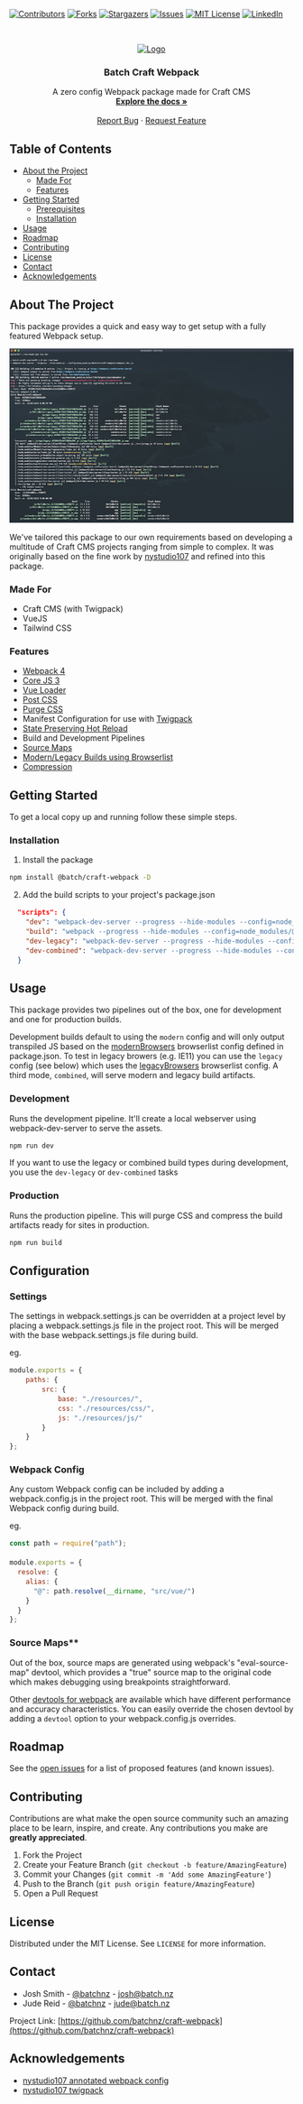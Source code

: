[![Contributors][contributors-shield]][contributors-url]
[![Forks][forks-shield]][forks-url]
[![Stargazers][stars-shield]][stars-url]
[![Issues][issues-shield]][issues-url]
[![MIT License][license-shield]][license-url]
[![LinkedIn][linkedin-shield]][linkedin-url]

<!-- PROJECT LOGO -->
<br />
<p align="center">
  <a href="https://github.com/batchnz/craft-webpack">
    <img src="https://www.batch.nz/batch-logo.png" alt="Logo" width="80" height="80">
  </a>

  <h3 align="center">Batch Craft Webpack</h3>

  <p align="center">
    A zero config Webpack package made for Craft CMS
    <br />
    <a href="https://github.com/batchnz/craft-webpack"><strong>Explore the docs »</strong></a>
    <br />
    <br />
    <a href="https://github.com/batchnz/craft-webpack/issues">Report Bug</a>
    ·
    <a href="https://github.com/batchnz/craft-webpack/issues">Request Feature</a>
  </p>
</p>

<!-- TABLE OF CONTENTS -->
## Table of Contents

* [About the Project](#about-the-project)
  * [Made For](#made-for)
  * [Features](#features)
* [Getting Started](#getting-started)
  * [Prerequisites](#prerequisites)
  * [Installation](#installation)
* [Usage](#usage)
* [Roadmap](#roadmap)
* [Contributing](#contributing)
* [License](#license)
* [Contact](#contact)
* [Acknowledgements](#acknowledgements)

<!-- ABOUT THE PROJECT -->
## About The Project

This package provides a quick and easy way to get setup with a fully featured Webpack setup.

[![Product Name Screen Shot][product-screenshot]](https://github.com/batchnz/craft-webpack)

We've tailored this package to our own requirements based on developing a multitude of Craft CMS projects ranging from simple to complex. It was originally based on the fine work by [nystudio107](https://github.com/nystudio107/annotated-webpack-4-config/) and refined into this package.

### Made For

* Craft CMS (with Twigpack)
* VueJS
* Tailwind CSS

### Features

* [Webpack 4](https://webpack.js.org/)
* [Core JS 3](https://github.com/zloirock/core-js)
* [Vue Loader](https://vue-loader.vuejs.org/)
* [Post CSS](https://postcss.org/)
* [Purge CSS](https://purgecss.com/)
* Manifest Configuration for use with [Twigpack](https://github.com/nystudio107/craft-twigpack)
* [State Preserving Hot Reload](https://vue-loader.vuejs.org/guide/hot-reload.html)
* Build and Development Pipelines
* [Source Maps](https://www.html5rocks.com/en/tutorials/developertools/sourcemaps/)
* [Modern/Legacy Builds using Browserlist](https://browserl.ist/)
* [Compression](https://github.com/google/zopfli)


<!-- GETTING STARTED -->
## Getting Started

To get a local copy up and running follow these simple steps.


### Installation

1. Install the package
```sh
npm install @batch/craft-webpack -D
```
2. Add the build scripts to your project's package.json
```json
  "scripts": {
    "dev": "webpack-dev-server --progress --hide-modules --config=node_modules/@batch/craft-webpack/webpack.dev.js",
    "build": "webpack --progress --hide-modules --config=node_modules/@batch/craft-webpack/webpack.prod.js",
    "dev-legacy": "webpack-dev-server --progress --hide-modules --config=node_modules/@batch/craft-webpack/webpack.dev.js --env.BUILD_TYPE=legacy",
    "dev-combined": "webpack-dev-server --progress --hide-modules --config=node_modules/@batch/craft-webpack/webpack.dev.js --env.BUILD_TYPE=combined"
  }
```

<!-- USAGE EXAMPLES -->
## Usage

This package provides two pipelines out of the box, one for development and one for production builds.

Development builds default to using the `modern` config and will only output transpiled JS based on the [modernBrowsers](https://github.com/batchnz/craft-webpack/blob/master/package.json#L31) browserlist config defined in package.json. To test in legacy browers (e.g. IE11) you can use the `legacy` config (see below) which uses the [legacyBrowsers](https://github.com/batchnz/craft-webpack/blob/master/package.json#L40) browserlist config. A third mode, `combined`, will serve modern and legacy build artifacts.


### Development

Runs the development pipeline. It'll create a local webserver using webpack-dev-server to serve the assets.

```sh
npm run dev
```

If you want to use the legacy or combined build types during development, you use the `dev-legacy` or `dev-combined` tasks

### Production

Runs the production pipeline. This will purge CSS and compress the build artifacts ready for sites in production.

```sh
npm run build
```

## Configuration

### Settings

The settings in webpack.settings.js can be overridden at a project level by placing a webpack.settings.js file in the project root. This will be merged with the base webpack.settings.js file during build.

eg.

```javascript
module.exports = {
    paths: {
        src: {
            base: "./resources/",
            css: "./resources/css/",
            js: "./resources/js/"
        }
    }
};
```

### Webpack Config

Any custom Webpack config can be included by adding a webpack.config.js in the project root. This will be merged with the final Webpack config during build.

eg.

```javascript
const path = require("path");

module.exports = {
  resolve: {
    alias: {
      "@": path.resolve(__dirname, "src/vue/")
    }
  }
};
```

### Source Maps**

Out of the box, source maps are generated using webpack's "eval-source-map" devtool, which provides a "true" source map to the original code which makes debugging using breakpoints straightforward.

Other [devtools for webpack](https://webpack.js.org/configuration/devtool) are available which have different performance and accuracy characteristics. You can easily override the chosen devtool by adding a `devtool` option to your webpack.config.js overrides.

<!-- ROADMAP -->
## Roadmap

See the [open issues](https://github.com/batchnz/craft-webpack/issues) for a list of proposed features (and known issues).

<!-- CONTRIBUTING -->
## Contributing

Contributions are what make the open source community such an amazing place to be learn, inspire, and create. Any contributions you make are **greatly appreciated**.

1. Fork the Project
2. Create your Feature Branch (`git checkout -b feature/AmazingFeature`)
3. Commit your Changes (`git commit -m 'Add some AmazingFeature'`)
4. Push to the Branch (`git push origin feature/AmazingFeature`)
5. Open a Pull Request

<!-- LICENSE -->
## License

Distributed under the MIT License. See `LICENSE` for more information.

<!-- CONTACT -->
## Contact

* Josh Smith - [@batchnz](https://twitter.com/batchnz) - josh@batch.nz
* Jude Reid - [@batchnz](https://twitter.com/batchnz) - jude@batch.nz

Project Link: [https://github.com/batchnz/craft-webpack](https://github.com/batchnz/craft-webpack)

<!-- ACKNOWLEDGEMENTS -->
## Acknowledgements

* [nystudio107 annotated webpack config](https://github.com/nystudio107/annotated-webpack-4-config/)
* [nystudio107 twigpack](https://github.com/nystudio107/craft-twigpack)

<!-- MARKDOWN LINKS & IMAGES -->
<!-- https://www.markdownguide.org/basic-syntax/#reference-style-links -->
[contributors-shield]: https://img.shields.io/github/contributors/batchnz/craft-webpack.svg?style=flat-square
[contributors-url]: https://github.com/batchnz/craft-webpack/graphs/contributors
[forks-shield]: https://img.shields.io/github/forks/batchnz/craft-webpack.svg?style=flat-square
[forks-url]: https://github.com/batchnz/craft-webpack/network/members
[stars-shield]: https://img.shields.io/github/stars/batchnz/craft-webpack.svg?style=flat-square
[stars-url]: https://github.com/batchnz/craft-webpack/stargazers
[issues-shield]: https://img.shields.io/github/issues/batchnz/craft-webpack.svg?style=flat-square
[issues-url]: https://github.com/batchnz/craft-webpack/issues
[license-shield]: https://img.shields.io/github/license/batchnz/craft-webpack.svg?style=flat-square
[license-url]: https://github.com/batchnz/craft-webpack/blob/master/LICENSE
[linkedin-shield]: https://img.shields.io/badge/-LinkedIn-black.svg?style=flat-square&logo=linkedin&colorB=555
[linkedin-url]: https://www.linkedin.com/company/batchnz/
[product-screenshot]: images/screenshot.png
